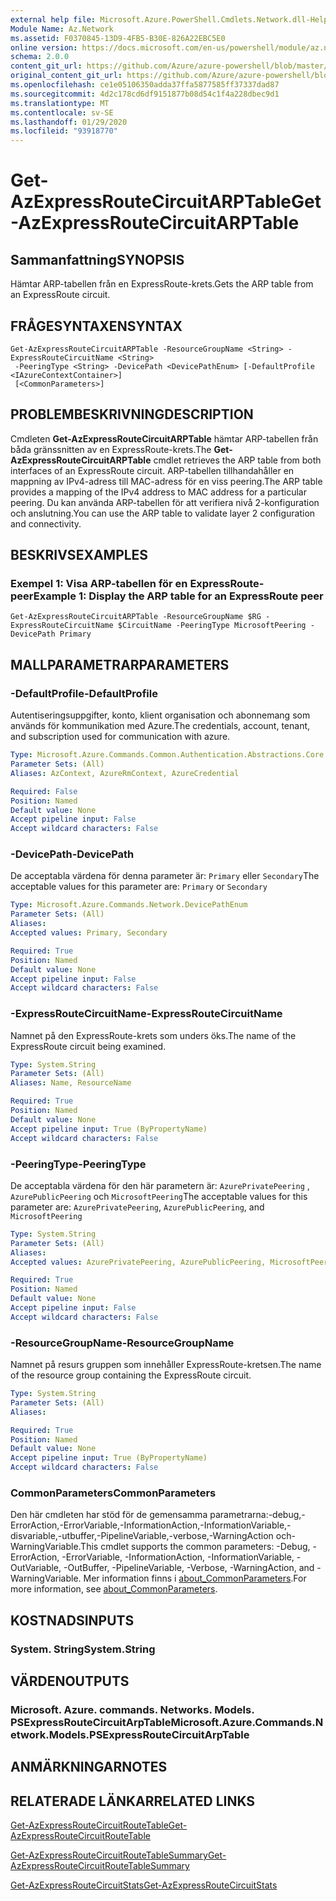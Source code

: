 ```yaml
---
external help file: Microsoft.Azure.PowerShell.Cmdlets.Network.dll-Help.xml
Module Name: Az.Network
ms.assetid: F0370845-13D9-4FB5-B30E-826A22EBC5E0
online version: https://docs.microsoft.com/en-us/powershell/module/az.network/get-azexpressroutecircuitarptable
schema: 2.0.0
content_git_url: https://github.com/Azure/azure-powershell/blob/master/src/Network/Network/help/Get-AzExpressRouteCircuitARPTable.md
original_content_git_url: https://github.com/Azure/azure-powershell/blob/master/src/Network/Network/help/Get-AzExpressRouteCircuitARPTable.md
ms.openlocfilehash: ce1e05106350adda37ffa5877585ff37337dad87
ms.sourcegitcommit: 4d2c178cd6df9151877b08d54c1f4a228dbec9d1
ms.translationtype: MT
ms.contentlocale: sv-SE
ms.lasthandoff: 01/29/2020
ms.locfileid: "93918770"
---
```

# <span data-ttu-id="3a80b-101">Get-AzExpressRouteCircuitARPTable</span><span class="sxs-lookup"><span data-stu-id="3a80b-101">Get-AzExpressRouteCircuitARPTable</span></span>

## <span data-ttu-id="3a80b-102">Sammanfattning</span><span class="sxs-lookup"><span data-stu-id="3a80b-102">SYNOPSIS</span></span>
<span data-ttu-id="3a80b-103">Hämtar ARP-tabellen från en ExpressRoute-krets.</span><span class="sxs-lookup"><span data-stu-id="3a80b-103">Gets the ARP table from an ExpressRoute circuit.</span></span>

## <span data-ttu-id="3a80b-104">FRÅGESYNTAXEN</span><span class="sxs-lookup"><span data-stu-id="3a80b-104">SYNTAX</span></span>

```
Get-AzExpressRouteCircuitARPTable -ResourceGroupName <String> -ExpressRouteCircuitName <String>
 -PeeringType <String> -DevicePath <DevicePathEnum> [-DefaultProfile <IAzureContextContainer>]
 [<CommonParameters>]
```

## <span data-ttu-id="3a80b-105">PROBLEMBESKRIVNING</span><span class="sxs-lookup"><span data-stu-id="3a80b-105">DESCRIPTION</span></span>
<span data-ttu-id="3a80b-106">Cmdleten **Get-AzExpressRouteCircuitARPTable** hämtar ARP-tabellen från båda gränssnitten av en ExpressRoute-krets.</span><span class="sxs-lookup"><span data-stu-id="3a80b-106">The **Get-AzExpressRouteCircuitARPTable** cmdlet retrieves the ARP table from both interfaces of an ExpressRoute circuit.</span></span> <span data-ttu-id="3a80b-107">ARP-tabellen tillhandahåller en mappning av IPv4-adress till MAC-adress för en viss peering.</span><span class="sxs-lookup"><span data-stu-id="3a80b-107">The ARP table provides a mapping of the IPv4 address to MAC address for a particular peering.</span></span> <span data-ttu-id="3a80b-108">Du kan använda ARP-tabellen för att verifiera nivå 2-konfiguration och anslutning.</span><span class="sxs-lookup"><span data-stu-id="3a80b-108">You can use the ARP table to validate layer 2 configuration and connectivity.</span></span>

## <span data-ttu-id="3a80b-109">BESKRIVS</span><span class="sxs-lookup"><span data-stu-id="3a80b-109">EXAMPLES</span></span>

### <span data-ttu-id="3a80b-110">Exempel 1: Visa ARP-tabellen för en ExpressRoute-peer</span><span class="sxs-lookup"><span data-stu-id="3a80b-110">Example 1: Display the ARP table for an ExpressRoute peer</span></span>
```
Get-AzExpressRouteCircuitARPTable -ResourceGroupName $RG -ExpressRouteCircuitName $CircuitName -PeeringType MicrosoftPeering -DevicePath Primary
```

## <span data-ttu-id="3a80b-111">MALLPARAMETRAR</span><span class="sxs-lookup"><span data-stu-id="3a80b-111">PARAMETERS</span></span>

### <span data-ttu-id="3a80b-112">-DefaultProfile</span><span class="sxs-lookup"><span data-stu-id="3a80b-112">-DefaultProfile</span></span>
<span data-ttu-id="3a80b-113">Autentiseringsuppgifter, konto, klient organisation och abonnemang som används för kommunikation med Azure.</span><span class="sxs-lookup"><span data-stu-id="3a80b-113">The credentials, account, tenant, and subscription used for communication with azure.</span></span>

```yaml
Type: Microsoft.Azure.Commands.Common.Authentication.Abstractions.Core.IAzureContextContainer
Parameter Sets: (All)
Aliases: AzContext, AzureRmContext, AzureCredential

Required: False
Position: Named
Default value: None
Accept pipeline input: False
Accept wildcard characters: False
```

### <span data-ttu-id="3a80b-114">-DevicePath</span><span class="sxs-lookup"><span data-stu-id="3a80b-114">-DevicePath</span></span>
<span data-ttu-id="3a80b-115">De acceptabla värdena för denna parameter är: `Primary` eller `Secondary`</span><span class="sxs-lookup"><span data-stu-id="3a80b-115">The acceptable values for this parameter are: `Primary` or `Secondary`</span></span>

```yaml
Type: Microsoft.Azure.Commands.Network.DevicePathEnum
Parameter Sets: (All)
Aliases:
Accepted values: Primary, Secondary

Required: True
Position: Named
Default value: None
Accept pipeline input: False
Accept wildcard characters: False
```

### <span data-ttu-id="3a80b-116">-ExpressRouteCircuitName</span><span class="sxs-lookup"><span data-stu-id="3a80b-116">-ExpressRouteCircuitName</span></span>
<span data-ttu-id="3a80b-117">Namnet på den ExpressRoute-krets som unders öks.</span><span class="sxs-lookup"><span data-stu-id="3a80b-117">The name of the ExpressRoute circuit being examined.</span></span>

```yaml
Type: System.String
Parameter Sets: (All)
Aliases: Name, ResourceName

Required: True
Position: Named
Default value: None
Accept pipeline input: True (ByPropertyName)
Accept wildcard characters: False
```

### <span data-ttu-id="3a80b-118">-PeeringType</span><span class="sxs-lookup"><span data-stu-id="3a80b-118">-PeeringType</span></span>
<span data-ttu-id="3a80b-119">De acceptabla värdena för den här parametern är: `AzurePrivatePeering` , `AzurePublicPeering` och `MicrosoftPeering`</span><span class="sxs-lookup"><span data-stu-id="3a80b-119">The acceptable values for this parameter are: `AzurePrivatePeering`, `AzurePublicPeering`, and `MicrosoftPeering`</span></span>

```yaml
Type: System.String
Parameter Sets: (All)
Aliases:
Accepted values: AzurePrivatePeering, AzurePublicPeering, MicrosoftPeering

Required: True
Position: Named
Default value: None
Accept pipeline input: False
Accept wildcard characters: False
```

### <span data-ttu-id="3a80b-120">-ResourceGroupName</span><span class="sxs-lookup"><span data-stu-id="3a80b-120">-ResourceGroupName</span></span>
<span data-ttu-id="3a80b-121">Namnet på resurs gruppen som innehåller ExpressRoute-kretsen.</span><span class="sxs-lookup"><span data-stu-id="3a80b-121">The name of the resource group containing the ExpressRoute circuit.</span></span>

```yaml
Type: System.String
Parameter Sets: (All)
Aliases:

Required: True
Position: Named
Default value: None
Accept pipeline input: True (ByPropertyName)
Accept wildcard characters: False
```

### <span data-ttu-id="3a80b-122">CommonParameters</span><span class="sxs-lookup"><span data-stu-id="3a80b-122">CommonParameters</span></span>
<span data-ttu-id="3a80b-123">Den här cmdleten har stöd för de gemensamma parametrarna:-debug,-ErrorAction,-ErrorVariable,-InformationAction,-InformationVariable,-disvariable,-utbuffer,-PipelineVariable,-verbose,-WarningAction och-WarningVariable.</span><span class="sxs-lookup"><span data-stu-id="3a80b-123">This cmdlet supports the common parameters: -Debug, -ErrorAction, -ErrorVariable, -InformationAction, -InformationVariable, -OutVariable, -OutBuffer, -PipelineVariable, -Verbose, -WarningAction, and -WarningVariable.</span></span> <span data-ttu-id="3a80b-124">Mer information finns i [about_CommonParameters](https://go.microsoft.com/fwlink/?LinkID=113216).</span><span class="sxs-lookup"><span data-stu-id="3a80b-124">For more information, see [about_CommonParameters](https://go.microsoft.com/fwlink/?LinkID=113216).</span></span>

## <span data-ttu-id="3a80b-125">KOSTNADS</span><span class="sxs-lookup"><span data-stu-id="3a80b-125">INPUTS</span></span>

### <span data-ttu-id="3a80b-126">System. String</span><span class="sxs-lookup"><span data-stu-id="3a80b-126">System.String</span></span>

## <span data-ttu-id="3a80b-127">VÄRDEN</span><span class="sxs-lookup"><span data-stu-id="3a80b-127">OUTPUTS</span></span>

### <span data-ttu-id="3a80b-128">Microsoft. Azure. commands. Networks. Models. PSExpressRouteCircuitArpTable</span><span class="sxs-lookup"><span data-stu-id="3a80b-128">Microsoft.Azure.Commands.Network.Models.PSExpressRouteCircuitArpTable</span></span>

## <span data-ttu-id="3a80b-129">ANMÄRKNINGAR</span><span class="sxs-lookup"><span data-stu-id="3a80b-129">NOTES</span></span>

## <span data-ttu-id="3a80b-130">RELATERADE LÄNKAR</span><span class="sxs-lookup"><span data-stu-id="3a80b-130">RELATED LINKS</span></span>

[<span data-ttu-id="3a80b-131">Get-AzExpressRouteCircuitRouteTable</span><span class="sxs-lookup"><span data-stu-id="3a80b-131">Get-AzExpressRouteCircuitRouteTable</span></span>](Get-AzExpressRouteCircuitRouteTable.md)

[<span data-ttu-id="3a80b-132">Get-AzExpressRouteCircuitRouteTableSummary</span><span class="sxs-lookup"><span data-stu-id="3a80b-132">Get-AzExpressRouteCircuitRouteTableSummary</span></span>](Get-AzExpressRouteCircuitRouteTableSummary.md)

[<span data-ttu-id="3a80b-133">Get-AzExpressRouteCircuitStats</span><span class="sxs-lookup"><span data-stu-id="3a80b-133">Get-AzExpressRouteCircuitStats</span></span>](Get-AzExpressRouteCircuitStats.md)
